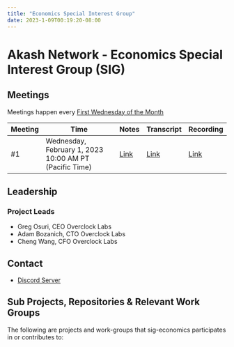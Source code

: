 ```yaml
---
title: "Economics Special Interest Group"
date: 2023-1-09T00:19:20-08:00
---
```


# Akash Network - Economics Special Interest Group (SIG)

## Meetings

Meetings happen every [First Wednesday of the Month](https://calendar.google.com/calendar/u/0?cid=Y18yNWU1ZTM3NDhlNGM0YWI3YTU1ZjQxZmJjNWViZWJjYzBhMDNiNDBmYjAyODc4NWYxNDE1OWJmYWViZWExMmUyQGdyb3VwLmNhbGVuZGFyLmdvb2dsZS5jb20)

| Meeting | Time | Notes | Transcript | Recording
| --- | --- | --- | --- | --- |
| #1 | Wednesday, February 1, 2023 10:00 AM PT (Pacific Time) | [Link](meetings/1-2023-02-01.md) | [Link](meetings/1-2023-02-01.md#transcript) | [Link](https://2fcdf3q4tmqictuygtzlcutkagumlk7z2bayh3ren5x3hbp5el7a.arweave.net/0UQy7hybIIFOmDTysVJqAajFq_nQQYPuJG9vs4X9Iv4)


## Leadership

### Project Leads

* Greg Osuri, CEO Overclock Labs
* Adam Bozanich, CTO Overclock Labs
* Cheng Wang, CFO Overclock Labs

## Contact

- [Discord Server](https://discord.com/channels/747885925232672829/1062752068907044985/1069627540509036686)

## Sub Projects, Repositories & Relevant Work Groups

The following are projects and work-groups that sig-economics participates in or contributes to:
